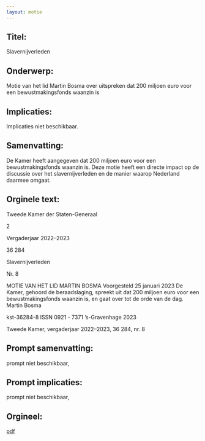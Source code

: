 ```yaml
---
layout: motie
---
```

## Titel:
Slavernijverleden
## Onderwerp:
Motie van het lid Martin Bosma over uitspreken dat 200 miljoen euro voor een bewustmakingsfonds waanzin is 
## Implicaties:
Implicaties niet beschikbaar.
## Samenvatting:

De Kamer heeft aangegeven dat 200 miljoen euro voor een bewustmakingsfonds waanzin is. Deze motie heeft een directe impact op de discussie over het slavernijverleden en de manier waarop Nederland daarmee omgaat.
## Orginele text:


Tweede Kamer der Staten-Generaal

2

Vergaderjaar 2022–2023

36 284

Slavernijverleden

Nr. 8

MOTIE VAN HET LID MARTIN BOSMA
Voorgesteld 25 januari 2023
De Kamer,
gehoord de beraadslaging,
spreekt uit dat 200 miljoen euro voor een bewustmakingsfonds waanzin
is,
en gaat over tot de orde van de dag.
Martin Bosma

kst-36284-8
ISSN 0921 - 7371
’s-Gravenhage 2023

Tweede Kamer, vergaderjaar 2022–2023, 36 284, nr. 8


## Prompt samenvatting:
prompt niet beschikbaar,

## Prompt implicaties:
prompt niet beschikbaar,
## Orgineel:
[pdf](https://gegevensmagazijn.tweedekamer.nl/OData/v4/2.0/Document(26bfd8ee-4dcd-470c-9b0c-40c77590a0e2)/resource)
